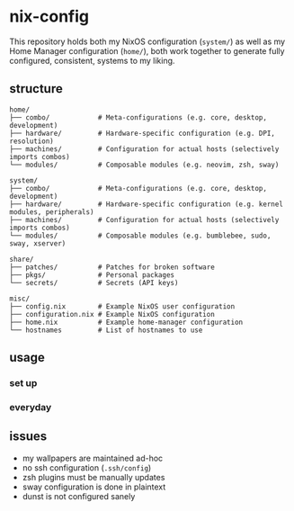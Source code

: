 # nix-config

This repository holds both my NixOS configuration (`system/`) as well as my Home
Manager configuration (`home/`), both work together to generate fully
configured, consistent, systems to my liking.

## structure
```
home/
├── combo/            # Meta-configurations (e.g. core, desktop, development)
├── hardware/         # Hardware-specific configuration (e.g. DPI, resolution)
├── machines/         # Configuration for actual hosts (selectively imports combos)
└── modules/          # Composable modules (e.g. neovim, zsh, sway)

system/
├── combo/            # Meta-configurations (e.g. core, desktop, development)
├── hardware/         # Hardware-specific configuration (e.g. kernel modules, peripherals)
├── machines/         # Configuration for actual hosts (selectively imports combos)
└── modules/          # Composable modules (e.g. bumblebee, sudo, sway, xserver)

share/
├── patches/          # Patches for broken software
├── pkgs/             # Personal packages
└── secrets/          # Secrets (API keys)

misc/
├── config.nix        # Example NixOS user configuration
├── configuration.nix # Example NixOS configuration
├── home.nix          # Example home-manager configuration
└── hostnames         # List of hostnames to use
```

## usage
### set up
### everyday


## issues
* my wallpapers are maintained ad-hoc
* no ssh configuration (`.ssh/config`)
* zsh plugins must be manually updates
* sway configuration is done in plaintext
* dunst is not configured sanely
